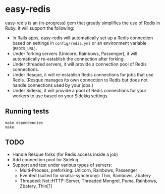easy-redis
==========

easy-redis is an (in-progress) gem that greatly simplifies the use of Redis in
Ruby. It will support the following:

* In Rails apps, easy-redis will automatically set up a Redis connection based
  on settings in `config/redis.yml` or an environment variable (`REDIS_URL`).
* Under forking servers (Unicorn, Rainbows, Passenger), it will automatically
  re-establish the connection after forking.
* Under threaded servers, it will provide a connection pool of Redis
  connections.
* Under Resque, it will re-establish Redis connections for jobs that use Redis.
  (Resque manages its own connection to Redis but does not handle connections
  used by your jobs.)
* Under Sidekiq, it will provide a pool of Redis connections for your workers to
  use based on your Sidekiq settings.

Running tests
-------------

    make dependencies
    make

TODO
----

* Handle Resque forks (for Redis access inside a job)
* Add connection pool for Sidekiq
* Support and test under various types of servers:
    * Multi-Process, preforking: Unicorn, Rainbows, Passenger
    * Evented (suited for sinatra-synchrony): Thin, Rainbows, Zbatery
    * Threaded: Net::HTTP::Server, Threaded Mongrel, Puma, Rainbows, Zbatery, Thin[1]


